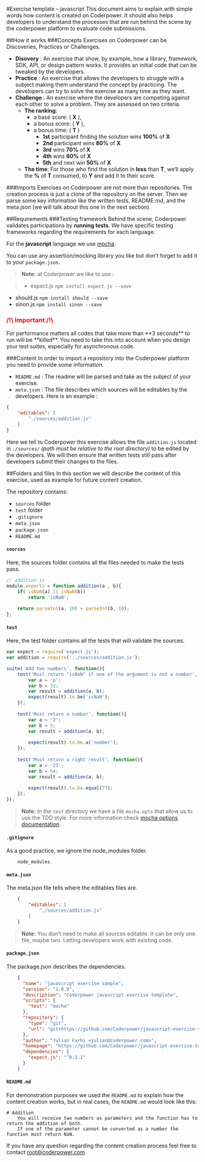 #Exercise template - javascript
This document aims to explain with simple words how content is created on Coderpower. It should also helps developers to understand the processes that are run behind the scene by the coderpower platform to evaluate code submissions.

##How it works
###Concepts
Exercises on Coderpower can be Discoveries, Practices or Challenges.
 
- **Disovery** : An exercise that show, by example, how a library, framework, SDK, API, or design pattern works. It provides an initial code that can be tweaked by the developers.
- **Practice** : An exercise that allows the developers to struggle with a subject making them understand the concept by practicing. The developers can try to solve the exercise as many time as they want.
- **Challenge** : An exercise where the developers are competing against each other to solve a problem. They are assessed on two criteria.
    - **The ranking**:
        - a base score: ( **X** ),
        - a bonus score: ( **Y** ),
        - a bonus time: ( **T** )
            - **1st** participant finding the solution wins **100%** of **X**
            - **2nd** participant wins **80%** of **X**
            - **3rd** wins **70%** of **X**
            - **4th** wins **60%** of **X**
            - **5th** and next win **50%** of **X**
    - **The time**: For those who find the solution in **less** than **T**, we’ll apply the **%** of **T** consumed, to **Y** and add it to their score.

    
###Imports
Exercises on Coderpower are not more than repositories. The creation process is just a clone of the repository on the server. Then we parse some key information like the written tests, README.md, and the meta.json (we will talk about this one in the next section).

##Requirements
###Testing framework
Behind the scene, Coderpower validates participations by **running tests**. We have specific testing frameworks regarding the requirements for each language.

For the **javascript** language we use [mocha](https://mochajs.org/).

You can use any assertion/mocking library you like but don't forget to add it to your `package.json`.

> **Note:** at Coderpower we like to use : 

>- expect.js `npm install expect.js --save`
- should.js `npm install should --save`
- sinon.js `npm install sinon --save`


<h3 style="color: red">/!\ Important /!\ </h3>
For performance matters all codes that take more than **3 seconds** to run will be **killed**. You need to take this into account when you design your test suites, especially for asynchronous code.

###Content
In order to import a repository into the Coderpower platform you need to provide some information.

- `README.md` : The readme will be parsed and take as the subject of your exercise.
- `meta.json` : The file describes which sources will be editables by the developers. Here is an example :

```json
{
    "editables": [
        "./sources/addition.js"
    ]
}
```

Here we tell to Coderpower this exercise allows the file `addition.js` located in `./sources/` *(path must be relative to the root directory)* to be edited by the developers.
We will then ensure that written tests still pass after developers submit their changes to the files.

##Folders and files
In this section we will describe the content of this exercise, used as example for future content creation.

The repository contains:

- `sources` folder
- `test` folder
- `.gitignore`
- `meta.json`
- `package.json`
- `README.md`

#### `sources`
Here, the sources folder contains all the files needed to make the tests pass.

```javascript
// addition.js
module.exports = function addition(a , b){
    if( isNaN(a) || isNaN(b))
        return 'isNaN';
        
    return parseInt(a, 10) + parseInt(b, 10);
};
```

#### `test`
Here, the test folder contains all the tests that will validate the sources.

```javascript
var expect = require('expect.js');
var addition = require('../sources/addition.js');

suite('Add two numbers', function(){
    test('Must return "isNaN" if one of the argument is not a number', function(){
        var a = 'p';
        var b = 32;
        var result = addition(a, b);
        expect(result).to.be('isNaN');
    });
    
    test('Must return a number', function(){
        var a = '2';
        var b = 5;
        var result = addition(a, b);
        
        expect(result).to.be.a('number');
    });
    
    test('Must return a right result', function(){
        var a = '23';
        var b = 54;
        var result = addition(a, b);
        
        expect(result).to.be.equal(77);
    });
});
```

> **Note:** In the `test` directory we have a file `mocha.opts` that allow us to use the TDD style. For more information check [mocha options documentation](https://mochajs.org/#mochaopts).

#### `.gitignore`
As a good practice, we ignore the node_modules folder.

```
    node_modules
```

#### `meta.json`
The meta.json file tells where the editables files are.

```json 
    {
        "editables": [
            "./sources/addition.js"
        ]
    }
```
> **Note:** You don't need to make all sources editable. It can be only one file, maybe two. Letting developers work with existing code.

#### `package.json`
The package.json describes the dependencies.

```json
    {
      "name": "javascript exercise sample",
      "version": "1.0.0",
      "description": "Coderpower javascript exercise template",
      "scripts": {
        "test": "mocha"
      },
      "repository": {
        "type": "git",
        "url": "git+https://github.com/Coderpower/javascript-exercise-template.git"
      },
      "author": "Julian Farhi <julian@coderpower.com>",
      "homepage": "https://github.com/Coderpower/javascript-exercise-template.git#readme",
      "dependencies": {
        "expect.js": "^0.3.1"
      }
    }
```

#### `README.md`
For demonstration purposes we used the `README.md` to explain how the content creation works, but in real cases, the `README.md` would look like this:

```
# Addition
	You will receive two numbers as parameters and the function has to return the addition of both. 
	If one of the parameter cannot be converted as a number the function must return NaN.
```

If you have any question regarding the content creation process feel free to contact root@coderpower.com.

